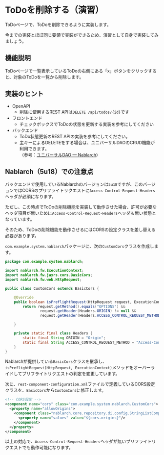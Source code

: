 # ToDoを削除する（演習）

ToDoページで、ToDoを削除できるように実装します。

今までの実装とほぼ同じ要領で実装ができるため、演習として自身で実装してみましょう。

## 機能説明

ToDoページで一覧表示しているToDoの右側にある「x」ボタンをクリックすると、対象のToDoを一覧から削除します。

## 実装のヒント

- OpenAPI
  - 削除に使用するREST APIは`DELETE /api/todos/{id}`です
- フロントエンド
  - チェックボックスでToDoの状態を更新する実装を参考にしてください
- バックエンド
  - ToDo状態更新のREST APIの実装を参考にしてください。
  - 主キーによるDELETEをする場合は、ユニバーサルDAOのCRUD機能が利用できます。  
（参考：[ユニバーサルDAO — Nablarch](https://nablarch.github.io/docs/5u18/doc/application_framework/application_framework/libraries/database/universal_dao.html#sqlcrud)）

## Nablarch（5u18）での注意点

バックエンドで使用しているNablarchのバージョンは`5u18`ですが、このバージョンではCORSのプリフライトリクエストに`Access-Control-Request-Headers`ヘッダが必須になります。

ただし、この時点でToDoの削除機能を実装して動作させた場合、許可が必要なヘッダ項目が無いために`Access-Control-Request-Headers`ヘッダも無い状態となっています。

そのため、ToDoの削除機能を動作させるにはCORSの設定クラスを差し替える必要があります。

`com.example.system.nablarch`パッケージに、次の`CustomCors`クラスを作成します。

```java
package com.example.system.nablarch;

import nablarch.fw.ExecutionContext;
import nablarch.fw.jaxrs.cors.BasicCors;
import nablarch.fw.web.HttpRequest;

public class CustomCors extends BasicCors {

    @Override
    public boolean isPreflightRequest(HttpRequest request, ExecutionContext context) {
        return request.getMethod().equals("OPTIONS") &&
                request.getHeader(Headers.ORIGIN) != null &&
                request.getHeader(Headers.ACCESS_CONTROL_REQUEST_METHOD) != null;

    }

    private static final class Headers {
        static final String ORIGIN = "Origin";
        static final String ACCESS_CONTROL_REQUEST_METHOD = "Access-Control-Request-Method";
    }
}
```

Nablarchが提供している`BasicCors`クラスを継承し、`isPreflightRequest(HttpRequest, ExecutionContext)`メソッドをオーバーライドしてプリフライトリクエストの判定を変更しています。

次に、`rest-component-configuration.xml`ファイルで定義しているCORS設定クラスを、`BasicCors`から`CustomCors`に修正します。

```xml
<!-- CORS設定 -->
<component name="cors" class="com.example.system.nablarch.CustomCors">
  <property name="allowOrigins">
    <component class="nablarch.core.repository.di.config.StringListComponentFactory">
      <property name="values" value="${cors.origins}"/>
    </component>
  </property>
</component>
```

以上の対応で、`Access-Control-Request-Headers`ヘッダが無いプリフライトリクエストでも動作可能になります。
